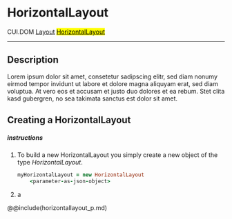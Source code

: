 # HorizontalLayout
<span class="inheritance">CUI.DOM
<a href="#Documentation/elements/layout/layout">Layout</a>
<a href="#Documentation/elements/layout/horizontallayout"><mark>HorizontalLayout</mark></a>
</span>
***

## Description
Lorem ipsum dolor sit amet, consetetur sadipscing elitr, sed diam nonumy eirmod tempor invidunt ut labore et dolore magna aliquyam erat, sed diam voluptua. At vero eos et accusam et justo duo dolores et ea rebum. Stet clita kasd gubergren, no sea takimata sanctus est  dolor sit amet.

## Creating a HorizontalLayout

##### instructions

1. To build a new HorizontalLayout you simply create a new object of the type *HorizontalLayout*.
	```coffeescript
	myHorizontalLayout = new HorizontalLayout
		<parameter-as-json-object>
	```
2. 
	a



@@include(horizontallayout_p.md)